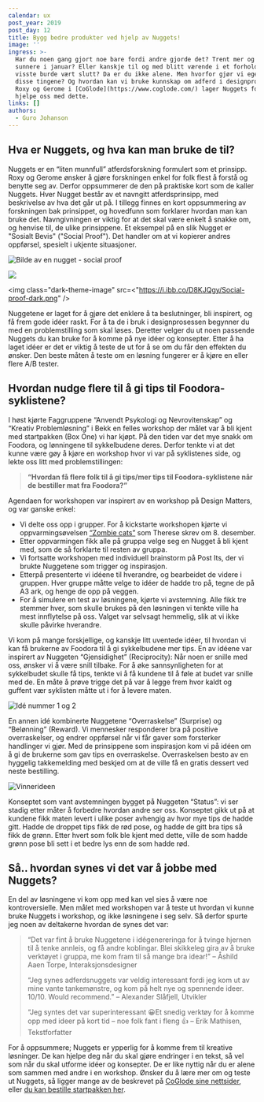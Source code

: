 ```yaml
---
calendar: ux
post_year: 2019
post_day: 12
title: Bygg bedre produkter ved hjelp av Nuggets!
image: ''
ingress: >-
  Har du noen gang gjort noe bare fordi andre gjorde det? Trent mer og spist
  sunnere i januar? Eller kanskje til og med blitt værende i et forhold du
  visste burde vært slutt? Da er du ikke alene. Men hvorfor gjør vi egentlig
  disse tingene? Og hvordan kan vi bruke kunnskap om adferd i designprosessen?
  Roxy og Gerome i [CoGlode](https://www.coglode.com/) lager Nuggets for å
  hjelpe oss med dette.
links: []
authors:
  - Guro Johanson
---
```

## Hva er Nuggets, og hva kan man bruke de til?

Nuggets er en “liten munnfull” atferdsforskning formulert som et prinsipp. Roxy og Gerome ønsker å gjøre forskningen enkel for folk flest å forstå og benytte seg av. Derfor oppsummerer de den på praktiske kort som de kaller Nuggets. Hver Nugget består av et navngitt atferdsprinsipp, med beskrivelse av hva det går ut på. I tillegg finnes en kort oppsummering av forskningen bak prinsippet, og hovedfunn som forklarer hvordan man kan bruke det. Navngivningen er viktig for at det skal være enkelt å snakke om, og henvise til, de ulike prinsippene. Et eksempel på en slik Nugget er "Sosialt Bevis" ("Social Proof"). Det handler om at vi kopierer andres oppførsel, spesielt i ukjente situasjoner. 

![Bilde av en nugget - social proof](https://i.ibb.co/D8KJQgy/Social-proof-dark.png)

<img class="light-theme-image" src="https://i.ibb.co/Lv7Jg97/Social-proof-light.png" />

<img class="dark-theme-image" src=<"https://i.ibb.co/D8KJQgy/Social-proof-dark.png" />

Nuggetene er laget for å gjøre det enklere å ta beslutninger, bli inspirert, og få frem gode idéer raskt. For å ta de i bruk i designprosessen begynner du med en problemstilling som skal løses. Deretter velger du ut noen passende Nuggets du kan bruke for å komme på nye idéer og konsepter. Etter å ha laget idéer er det er viktig å teste de ut for å se om du får den effekten du ønsker. Den beste måten å teste om en løsning fungerer er å kjøre en eller flere A/B tester. 

## Hvordan nudge flere til å gi tips til Foodora-syklistene?

I høst kjørte Faggruppene “Anvendt Psykologi og Nevrovitenskap” og “Kreativ Problemløsning” i Bekk en felles workshop der målet var å bli kjent med startpakken (Box One) vi har kjøpt. På den tiden var det mye snakk om Foodora, og lønningene til sykkelbudene deres. Derfor tenkte vi at det kunne være gøy å kjøre en workshop hvor vi var på syklistenes side, og lekte oss litt med problemstillingen: 

> **“Hvordan få flere folk til å gi tips/mer tips til Foodora-syklistene når de bestiller mat fra Foodora?”**

Agendaen for workshopen var inspirert av en workshop på Design Matters, og var ganske enkel:

* Vi delte oss opp i grupper. For å kickstarte workshopen kjørte vi oppvarmingsøvelsen [“Zombie cats”](https://ux.christmas/2019/8) som Therese skrev om 8. desember.
* Etter oppvarmingen fikk alle på gruppa velge seg en Nugget å bli kjent med, som de så forklarte til resten av gruppa. 
* Vi fortsatte workshopen med individuell brainstorm på Post Its, der vi brukte Nuggetene som trigger og inspirasjon. 
* Etterpå presenterte vi idéene til hverandre, og bearbeidet de videre i gruppen. Hver gruppe måtte velge to idéer de hadde tro på, tegne de på A3 ark, og henge de opp på veggen. 
* For å simulere en test av løsningene, kjørte vi avstemning. Alle fikk tre stemmer hver, som skulle brukes på den løsningen vi tenkte ville ha mest innflytelse på oss. Valget var selvsagt hemmelig, slik at vi ikke skulle påvirke hverandre. 

Vi kom på mange forskjellige, og kanskje litt uventede idéer, til hvordan vi kan få brukerne av Foodora til å gi sykkelbudene mer tips. En av idéene var inspirert av Nuggeten “Gjensidighet” (Reciprocity): Når noen er snille med oss, ønsker vi å være snill tilbake. For å øke sannsynligheten for at sykkelbudet skulle få tips, tenkte vi å få kundene til å føle at budet var snille med de. En måte å prøve trigge det på var å legge frem hvor kaldt og guffent vær syklisten måtte ut i for å levere maten. 

![Idé nummer 1 og 2](https://i.ibb.co/2ngCK7n/Ide-nr-1-og-2.png)

En annen idé kombinerte Nuggetene “Overraskelse” (Surprise) og “Belønning” (Reward). Vi mennesker responderer bra på positive overraskelser, og endrer oppførsel når vi får gaver som forsterker handlinger vi gjør. Med de prinsippene som inspirasjon kom vi på idéen om å gi de brukerne som gav tips en overraskelse. Overraskelsen besto av en hyggelig takkemelding med beskjed om at de ville få en gratis dessert ved neste bestilling.

![Vinnerideen](https://i.ibb.co/Tt8xR8k/Vinnerideen.png)

Konseptet som vant avstemningen bygget på Nuggeten “Status”: vi ser stadig etter måter å forbedre hvordan andre ser oss. Konseptet gikk ut på at kundene fikk maten levert i ulike poser avhengig av hvor mye tips de hadde gitt. Hadde de droppet tips fikk de rød pose, og hadde de gitt bra tips så fikk de grønn. Etter hvert som folk ble kjent med dette, ville de som hadde grønn pose bli sett i et bedre lys enn de som hadde rød. 

## Så.. hvordan synes vi det var å jobbe med Nuggets?

En del av løsningene vi kom opp med kan vel sies å være noe kontroversielle. Men målet med workshopen var å teste ut hvordan vi kunne bruke Nuggets i workshop, og ikke løsningene i seg selv. Så derfor spurte jeg noen av deltakerne hvordan de synes det var:

> “Det var fint å bruke Nuggetene i idégenereringa for å tvinge hjernen til å tenke annleis, og få andre koblingar. Blei skikkeleg gira av å bruke verktøyet i gruppa, me kom fram til så mange bra idear!” 
> – Åshild Aaen Torpe, Interaksjonsdesigner 
>
> “Jeg synes adferdsnuggets var veldig interessant fordi jeg kom ut av mine vante tankemønstre, og kom på helt nye og spennende ideer. 10/10. Would recommend.” 
> – Alexander Slåfjell, Utvikler
>
> “Jeg syntes det var superinteressant 😀Et snedig verktøy for å komme opp med ideer på kort tid – noe folk fant i fleng 👍 
> – Erik Mathisen, Tekstforfatter

For å oppsummere; Nuggets er ypperlig for å komme frem til kreative løsninger. De kan hjelpe deg når du skal gjøre endringer i en tekst, så vel som når du skal utforme idéer og konsepter. De er like nyttig når du er alene som sammen med andre i en workshop. Ønsker du å lære mer om og teste ut Nuggets, så ligger mange av de beskrevet på [CoGlode sine nettsider](https://www.coglode.com/), eller [du kan bestille startpakken her](https://www.coglode.com/nuggets/pricing).
